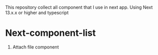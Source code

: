 This repository collect all component that I use in next app. Using Next 13.x.x or higher and typescript
# Next-component-list
1. Attach file component
